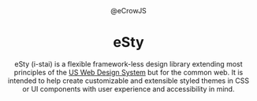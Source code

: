 <div align="center">@eCrowJS</div>
<h1 align="center">eSty</h1>

<div align="center">

eSty (i-stai) is a flexible framework-less design library extending most principles of the [US Web Design System](https://designsystem.digital.gov/) but for the common web. It is intended to help create customizable and extensible styled themes in CSS or UI components with user experience and accessibility in mind.

<div>

